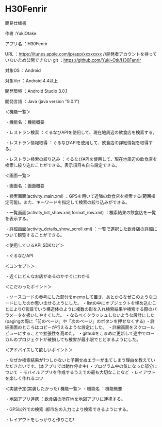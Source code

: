 # H30Fenrir
簡易仕様書

作者     :YukiOtake

アプリ名 ：H30Fenrir


URL      ：https://itunes.apple.com/jp/app/xxxxxxxx //開発者アカウントを持っていないため公開できない
git      ：https://github.com/Yuki-Otk/H30Fenrir

対象OS  ：Android

対象Ver  ：Android 4.4以上

開発環境 ：Android Studio 3.0.1

開発言語 ：Java (java version "9.0.1")


＜機能一覧＞

・機能名             ：機能概要

・レストラン検索     ：ぐるなびAPIを使用して、現在地周辺の飲食店を検索する。

・レストラン情報取得 ：ぐるなびAPIを使用して、飲食店の詳細情報を取得する。

・レストラン検索の絞り込み ：ぐるなびAPIを使用して、現在地周辺の飲食店を検索し絞り込むことができる。表示項目も自ら設定できる。

＜画面一覧＞

・画面名   ：画面概要

・検索画面(activity_main.xml) ：GPSを用いて近隣の飲食店を検索する(範囲指定可能)。また、キーワードを指定して検索の絞り込みができる。

・一覧画面(activity_list_show.xml,format_row.xml) ：検索結果の飲食店を一覧を表示する。

・詳細画面(activity_details_show_scroll.xml) ：一覧で選択した飲食店の詳細について観覧することができる。

＜使用しているAPI,SDKなど＞

・ぐるなびAPI

＜コンセプト＞

・近くにどんなお店があるのかすぐにわかる

＜こだわったポイント＞

・ソースコードの参考にした部分をmemoして置き、あとからなぜこのようなコードにしたのか思い出せるようにした。
・listの中にオブジェクトを埋め込むことによりC言語でいう構造体のように複数の形を入れ検索結果や検索する際のパラメータを扱いしやすくした。
・なるべくクラッシュしないような設計にした(pagingの際に「前のページ」や「次のページ」のボタンを押せなくする)
・詳細画面のところはコピーが行えるような設定にした。
・詳細画面をスクロールビューにすることで拡張性を高めた。
・githubをこまめに更新して途中でローカルのプロジェクトが破損しても被害が最小限でとどまるようにした。

＜アドバイスして欲しいポイント＞

・なぜか検索結果が1つしかないと予期せぬエラーが出てしまう理由を教えていただきたいです。(本アプリでは動作停止中)
・プログラム中の気になった部分について
・モバイルアプリを作成するうえでの最も大切なことなど
・レイアウトを楽しく作れるコツ

＜実装予定(実装したかった) 機能一覧＞
・機能名             ：機能概要

・地図アプリ連携     ：飲食店の所在地を地図アプリに連携する。

・GPS以外での検索    :都市名の入力により検索できるようにする。

・レイアウトをしっかりと作りこむ!
